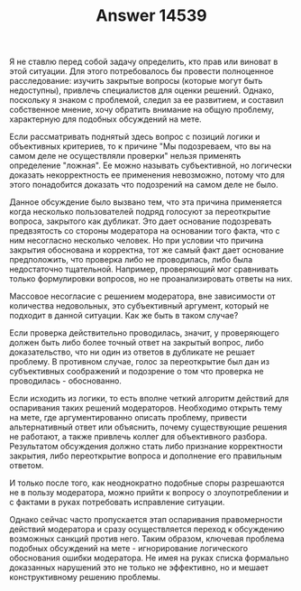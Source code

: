 ﻿---
title: "Answer 14539"
se.owner.user_id: 221771
se.owner.display_name: "Uranus"
se.owner.link: "https://ru.meta.stackoverflow.com/users/221771/uranus"
se.answer_id: 14539
se.question_id: 14532
se.post_type: answer
se.is_accepted: True
---
<p>Я не ставлю перед собой задачу определить, кто прав или виноват в этой ситуации. Для этого потребовалось бы провести полноценное расследование: изучить закрытые вопросы (которые могут быть недоступны), привлечь специалистов для оценки решений. Однако, поскольку я знаком с проблемой, следил за ее развитием, и составил собственное мнение, хочу обратить внимание на общую проблему, характерную для подобных обсуждений на мете.</p>
<p>Если рассматривать поднятый здесь вопрос с позиций логики и объективных критериев, то к причине &quot;Мы подозреваем, что вы на самом деле не осуществляли проверки&quot; нельзя применять определение &quot;ложная&quot;. Ее можно называть субъективной, но логически доказать некорректность ее применения невозможно, потому что для этого понадобится доказать что подозрений на самом деле не было.</p>
<p>Данное обсуждение было вызвано тем, что эта причина применяется когда несколько пользователей подряд голосуют за переоткрытие вопроса, закрытого как дубликат. Это дает основание подозревать предвзятость со стороны модератора на основании того факта, что с ним несогласно несколько человек. Но при условии что причина закрытия обоснована и корректна, тот же самый факт дает основание предположить, что проверка либо не проводилась, либо была недостаточно тщательной. Например, проверяющий мог сравнивать только формулировки вопросов, но не проанализировать ответы на них.</p>
<p>Массовое несогласие с решением модератора, вне зависимости от количества недовольных, это субъективный аргумент, который не подходит в данной ситуации. Как же быть в таком случае?</p>
<p>Если проверка действительно проводилась, значит, у проверяющего должен быть либо более точный ответ на закрытый вопрос, либо доказательство, что ни один из ответов в дубликате не решает проблему. В противном случае, голос за переоткрытие был дан из субъективных соображений и подозрение о том что проверка не проводилась - обоснованно.</p>
<p>Если исходить из логики, то есть вполне четкий алгоритм действий для оспаривания таких решений модераторов. Необходимо открыть тему на мете, где аргументированно описать проблему, привести альтернативный ответ или объяснить, почему существующие решения не работают, а также привлечь коллег для объективного разбора. Результатом обсуждения должно стать либо признание корректности закрытия, либо переоткрытие вопроса и дополнение его правильным ответом.</p>
<p>И только после того, как неоднократно подобные споры разрешаются не в пользу модератора, можно прийти к вопросу о злоупотреблении и с фактами в руках потребовать исправление ситуации.</p>
<p>Однако сейчас часто пропускается этап оспаривания правомерности действий модератора и сразу осуществляется переход к обсуждению возможных санкций против него. Таким образом, ключевая проблема подобных обсуждений на мете - игнорирование логического обоснования ошибки модератора. Не имея на руках списка формально доказанных нарушений это не только не эффективно, но и мешает конструктивному решению проблемы.</p>
